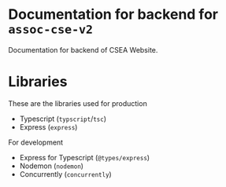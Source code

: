 # Documentation for backend for `assoc-cse-v2`

Documentation for backend of CSEA Website.

# Libraries
These are the libraries used for production

- Typescript (`typscript`/`tsc`)
- Express (`express`)

For development

- Express for Typescript (`@types/express`)
- Nodemon (`nodemon`)
- Concurrently (`concurrently`)